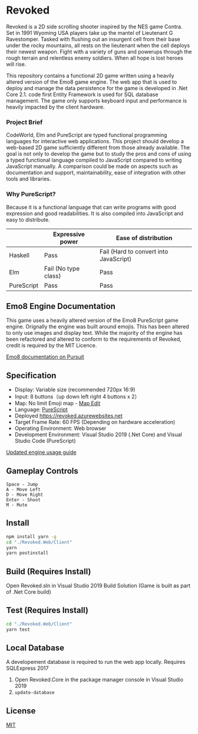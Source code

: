# Revoked

Revoked is a 2D side scrolling shooter inspired by the NES game Contra. Set in 1991 Wyoming USA players take up the mantel of Lieutenant G Ravestomper. Tasked with flushing out an insurgent cell from their base under the rocky mountains, all rests on the lieutenant when the cell deploys their newest weapon. Fight with a variety of guns and powerups through the rough terrain and relentless enemy soldiers.  When all hope is lost heroes will rise.

This repository contains a functional 2D game written using a heavily altered version of the Emo8 game engine. The web app that is used to deploy and manage the data persistence for the game is developed in .Net Core 2.1. code first Entity Framework is used for SQL database management. The game only supports keyboard input and performance is heavily impacted by the client hardware.

### Project Brief

CodeWorld, Elm and PureScript are typed functional programming languages for interactive web applications. This project should develop a web-based 2D game sufficiently different from those already available. 
The goal is not only to develop the game but to study the pros and cons of using a typed functional language compiled to JavaScript compared to writing JavaScript manually. A comparison could be made on aspects such as documentation and support, maintainability, ease of integration with other tools and libraries.

### Why PureScript?

Because it is a functional language that can write programs with good expression and good readabilities.
It is also compiled into JavaScript and easy to distribute.

|            | Expressive power  | Ease of distribution                |
| ---------- | ----------------- | ----------------------------------- |
| Haskell    | Pass                 | Fail (Hard to convert into JavaScript) |
| Elm        | Fail (No type class) | Pass                                   |
| PureScript | Pass                 | Pass                                   |

## Emo8 Engine Documentation

This game uses a heavily altered version of the Emo8 PureScript game engine. Orignally the engine was built around emojis. This has been altered to only use images and display text. While the majority of the engine has been refactored and altered to conform to the requirements of Revoked, credit is required by the MIT Licence.

[Emo8 documentation on Pursuit](https://pursuit.purescript.org/packages/purescript-emo8/)

## Specification

- Display: Variable size (recommended 720px 16:9)
- Input: 8 buttons（up down left right 4 buttons x 2）
- Map: No limit Emoji map - [Map Edit](docs/usage.md#map-edit)
- Language: [PureScript](http://www.purescript.org/)
- Deployed https://revoked.azurewebsites.net
- Target Frame Rate: 60 FPS (Depending on hardware acceleration)
- Operating Environment: Web browser
- Development Environment: Visual Studio 2019 (.Net Core) and Visual Studio Code (PureScript)

[Updated engine usage guide](docs/usage.md)

## Gameplay Controls

```
Space - Jump
A - Move Left
D - Move Right
Enter - Shoot
M - Mute
```

## Install

```sh
npm install yarn -g
cd "./Revoked.Web/Client"
yarn
yarn postinstall
```
## Build (Requires Install)

Open Revoked.sln in Visual Studio 2019
Build Solution (Game is built as part of .Net Core build)

## Test (Requires Install)

```sh
cd "./Revoked.Web/Client"
yarn test
```

## Local Database
A developement database is required to run the web app locally. Requires SQLExpress 2017

1. Open Revoked.Core in the package manager console in Visual Studio 2019
2. `update-database`

## License

[MIT](LICENSE)
